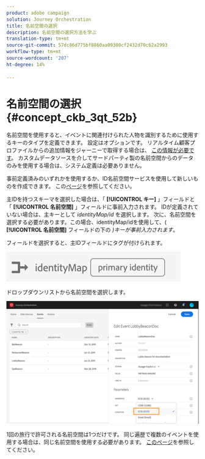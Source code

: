 ```yaml
---
product: adobe campaign
solution: Journey Orchestration
title: 名前空間の選択
description: 名前空間の選択方法を学ぶ
translation-type: tm+mt
source-git-commit: 57dc86d775bf8860aa09300cf2432d70c62a2993
workflow-type: tm+mt
source-wordcount: '207'
ht-degree: 14%

---
```



# 名前空間の選択 {#concept_ckb_3qt_52b}

名前空間を使用すると、イベントに関連付けられた人物を識別するために使用するキーのタイプを定義できます。 設定はオプションです。 リアルタイム顧客プロファイルからの追加情報をジャーニーで取得する場合は、 [この情報が必要です](https://docs.adobe.com/content/help/ja-JP/experience-platform/profile/home.html)。 カスタムデータソースを介してサードパーティ製の名前空間からのデータのみを使用する場合は、システム定義は必要ありません。

事前定義済みのいずれかを使用するか、ID名前空間サービスを使用して新しいものを作成できます。 この[ページ](https://docs.adobe.com/content/help/ja-JP/experience-platform/identity/home.html)を参照してください。

主IDを持つスキーマを選択した場合は、「 **[!UICONTROL キー]** 」フィールドと「 **[!UICONTROL 名前空間]** 」フィールドに事前入力されます。 IDが定義されていない場合は、主キーとして _identityMap/id_ を選択します。 次に、名前空間を選択する必要があります。この場合、identityMap/idを使用して、( **[!UICONTROL 名前空間]** フィールドの下の _)キーが事前入力されます_。

フィールドを選択すると、主IDフィールドにタグが付けられます。

![](../assets/primary-identity.png)


ドロップダウンリストから名前空間を選択します。

![](../assets/journey17.png)

1回の旅行で許可される名前空間は1つだけです。 同じ遍歴で複数のイベントを使用する場合は、同じ名前空間を使用する必要があります。 [このページ](../building-journeys/journey.md)を参照してください。
